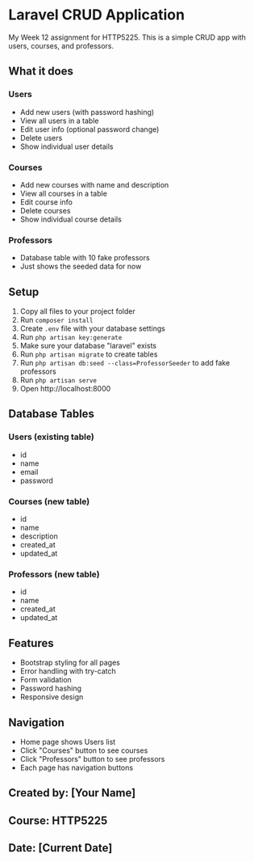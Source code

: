 # Laravel CRUD Application

My Week 12 assignment for HTTP5225. This is a simple CRUD app with users, courses, and professors.

## What it does

### Users
- Add new users (with password hashing)
- View all users in a table
- Edit user info (optional password change)
- Delete users
- Show individual user details

### Courses  
- Add new courses with name and description
- View all courses in a table
- Edit course info
- Delete courses
- Show individual course details

### Professors
- Database table with 10 fake professors
- Just shows the seeded data for now

## Setup

1. Copy all files to your project folder
2. Run `composer install` 
3. Create `.env` file with your database settings
4. Run `php artisan key:generate`
5. Make sure your database "laravel" exists
6. Run `php artisan migrate` to create tables
7. Run `php artisan db:seed --class=ProfessorSeeder` to add fake professors
8. Run `php artisan serve`
9. Open http://localhost:8000

## Database Tables

### Users (existing table)
- id
- name  
- email
- password

### Courses (new table)
- id
- name
- description
- created_at
- updated_at

### Professors (new table)
- id
- name
- created_at
- updated_at

## Features

- Bootstrap styling for all pages
- Error handling with try-catch
- Form validation
- Password hashing
- Responsive design

## Navigation

- Home page shows Users list
- Click "Courses" button to see courses
- Click "Professors" button to see professors
- Each page has navigation buttons

## Created by: [Your Name]
## Course: HTTP5225
## Date: [Current Date] 
